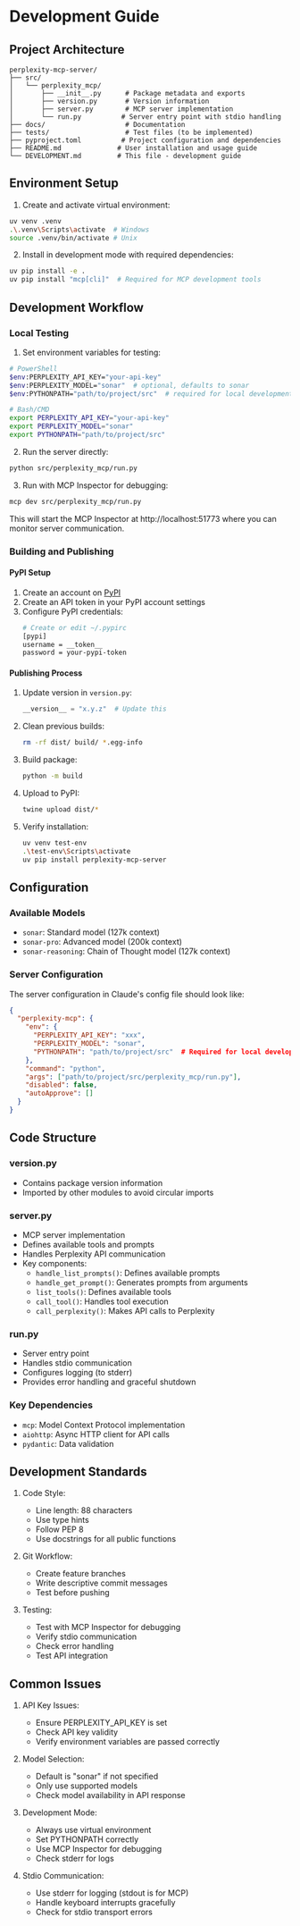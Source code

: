 # Development Guide

## Project Architecture

```
perplexity-mcp-server/
├── src/
│   └── perplexity_mcp/
│       ├── __init__.py      # Package metadata and exports
│       ├── version.py       # Version information
│       ├── server.py        # MCP server implementation
│       └── run.py          # Server entry point with stdio handling
├── docs/                    # Documentation
├── tests/                   # Test files (to be implemented)
├── pyproject.toml          # Project configuration and dependencies
├── README.md              # User installation and usage guide
└── DEVELOPMENT.md         # This file - development guide
```

## Environment Setup

1. Create and activate virtual environment:
```bash
uv venv .venv
.\.venv\Scripts\activate  # Windows
source .venv/bin/activate # Unix
```

2. Install in development mode with required dependencies:
```bash
uv pip install -e .
uv pip install "mcp[cli]"  # Required for MCP development tools
```

## Development Workflow

### Local Testing

1. Set environment variables for testing:
```bash
# PowerShell
$env:PERPLEXITY_API_KEY="your-api-key"
$env:PERPLEXITY_MODEL="sonar"  # optional, defaults to sonar
$env:PYTHONPATH="path/to/project/src"  # required for local development

# Bash/CMD
export PERPLEXITY_API_KEY="your-api-key"
export PERPLEXITY_MODEL="sonar"
export PYTHONPATH="path/to/project/src"
```

2. Run the server directly:
```bash
python src/perplexity_mcp/run.py
```

3. Run with MCP Inspector for debugging:
```bash
mcp dev src/perplexity_mcp/run.py
```
This will start the MCP Inspector at http://localhost:51773 where you can monitor server communication.

### Building and Publishing

#### PyPI Setup
1. Create an account on [PyPI](https://pypi.org)
2. Create an API token in your PyPI account settings
3. Configure PyPI credentials:
   ```bash
   # Create or edit ~/.pypirc
   [pypi]
   username = __token__
   password = your-pypi-token
   ```

#### Publishing Process
1. Update version in `version.py`:
   ```python
   __version__ = "x.y.z"  # Update this
   ```

2. Clean previous builds:
   ```bash
   rm -rf dist/ build/ *.egg-info
   ```

3. Build package:
   ```bash
   python -m build
   ```

4. Upload to PyPI:
   ```bash
   twine upload dist/*
   ```

5. Verify installation:
   ```bash
   uv venv test-env
   .\test-env\Scripts\activate
   uv pip install perplexity-mcp-server
   ```

## Configuration

### Available Models
- `sonar`: Standard model (127k context)
- `sonar-pro`: Advanced model (200k context)
- `sonar-reasoning`: Chain of Thought model (127k context)

### Server Configuration
The server configuration in Claude's config file should look like:
```json
{
  "perplexity-mcp": {
    "env": {
      "PERPLEXITY_API_KEY": "xxx",
      "PERPLEXITY_MODEL": "sonar",
      "PYTHONPATH": "path/to/project/src"  # Required for local development
    },
    "command": "python",
    "args": ["path/to/project/src/perplexity_mcp/run.py"],
    "disabled": false,
    "autoApprove": []
  }
}
```

## Code Structure

### version.py
- Contains package version information
- Imported by other modules to avoid circular imports

### server.py
- MCP server implementation
- Defines available tools and prompts
- Handles Perplexity API communication
- Key components:
  - `handle_list_prompts()`: Defines available prompts
  - `handle_get_prompt()`: Generates prompts from arguments
  - `list_tools()`: Defines available tools
  - `call_tool()`: Handles tool execution
  - `call_perplexity()`: Makes API calls to Perplexity

### run.py
- Server entry point
- Handles stdio communication
- Configures logging (to stderr)
- Provides error handling and graceful shutdown

### Key Dependencies
- `mcp`: Model Context Protocol implementation
- `aiohttp`: Async HTTP client for API calls
- `pydantic`: Data validation

## Development Standards

1. Code Style:
   - Line length: 88 characters
   - Use type hints
   - Follow PEP 8
   - Use docstrings for all public functions

2. Git Workflow:
   - Create feature branches
   - Write descriptive commit messages
   - Test before pushing

3. Testing:
   - Test with MCP Inspector for debugging
   - Verify stdio communication
   - Check error handling
   - Test API integration

## Common Issues

1. API Key Issues:
   - Ensure PERPLEXITY_API_KEY is set
   - Check API key validity
   - Verify environment variables are passed correctly

2. Model Selection:
   - Default is "sonar" if not specified
   - Only use supported models
   - Check model availability in API response

3. Development Mode:
   - Always use virtual environment
   - Set PYTHONPATH correctly
   - Use MCP Inspector for debugging
   - Check stderr for logs

4. Stdio Communication:
   - Use stderr for logging (stdout is for MCP)
   - Handle keyboard interrupts gracefully
   - Check for stdio transport errors
